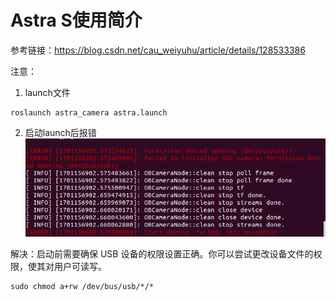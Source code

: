 # Astra S使用简介
参考链接：https://blog.csdn.net/cau_weiyuhu/article/details/128533386




注意：
1. launch文件
```
roslaunch astra_camera astra.launch
```

2. 启动launch后报错
![示例图片](picture/p1.png)

解决：启动前需要确保 USB 设备的权限设置正确。你可以尝试更改设备文件的权限，使其对用户可读写。
```
sudo chmod a+rw /dev/bus/usb/*/*
```